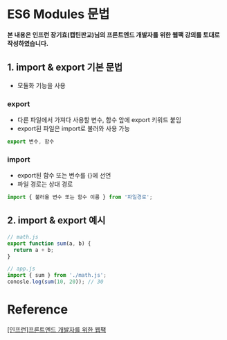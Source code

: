 # ES6 Modules 문법

**본 내용은 인프런 장기효(캡틴판교)님의 프론트엔드 개발자를 위한 웹팩 강의를 토대로 작성하였습니다.**



## 1. import & export 기본 문법

* 모듈화 기능을 사용



### export

* 다른 파일에서 가져다 사용할 변수, 함수 앞에 export 키워드 붙임
* export된 파일은 import로 불러와 사용 가능

```javascript
export 변수, 함수
```



### import

* export된 함수 또는 변수를 {}에 선언
* 파일 경로는 상대 경로

```JavaScript
import { 불러올 변수 또는 함수 이름 } from '파일경로';
```



## 2. import & export 예시

```javascript
// math.js
export function sum(a, b) {
  return a + b;
}

// app.js
import { sum } from './math.js';
conosle.log(sum(10, 20)); // 30
```



# Reference

[[인프런]프론트엔드 개발자를 위한 웹팩](https://www.inflearn.com/course/%ED%94%84%EB%9F%B0%ED%8A%B8%EC%97%94%EB%93%9C-%EC%9B%B9%ED%8C%A9/dashboard)

